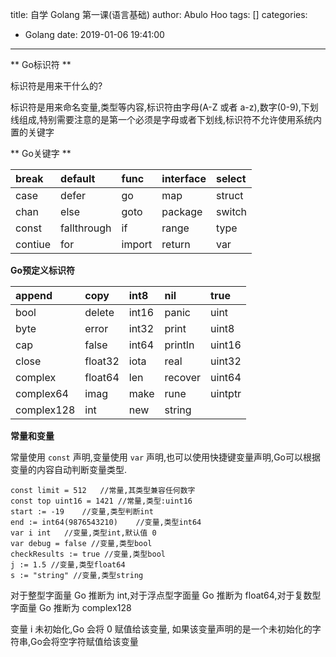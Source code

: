 title: 自学 Golang 第一课(语言基础)
author: Abulo Hoo
tags: []
categories:
  - Golang
date: 2019-01-06 19:41:00
---
** Go标识符 **

标识符是用来干什么的?

标识符是用来命名变量,类型等内容,标识符由字母(A-Z 或者 a-z),数字(0-9),下划线组成,特别需要注意的是第一个必须是字母或者下划线,标识符不允许使用系统内置的关键字

** Go关键字 **

|break|default|func|interface|select|
|:---|:---|:---|:---|:---|
|case|defer|go|map|struct|
|chan|else|goto|package|switch|
|const|fallthrough|if|range|type|
|contiue|for|import|return|var|

**Go预定义标识符**

|append|copy|int8|nil|true|
|:---|:---|:---|:---|:---|
|bool|delete|int16|panic|uint|
|byte|error|int32|print|uint8|
|cap|false|int64|println|uint16|
|close|float32|iota|real|uint32|
|complex|float64|len|recover|uint64|
|complex64|imag|make|rune|uintptr|
|complex128|int|new|string||


**常量和变量**

常量使用 `const` 声明,变量使用 `var` 声明,也可以使用快捷键变量声明,Go可以根据变量的内容自动判断变量类型.


```code
const limit = 512	//常量,其类型兼容任何数字
const top uint16 = 1421	//常量,类型:uint16
start := -19	//变量,类型判断int
end := int64(9876543210)	//变量,类型int64
var i int	//变量,类型int,默认值 0
var debug = false //变量,类型bool
checkResults := true //变量,类型bool
j := 1.5 //变量,类型float64
s := "string" //变量,类型string
```

对于整型字面量 Go 推断为 int,对于浮点型字面量 Go 推断为 float64,对于复数型字面量 Go 推断为 complex128 

变量 i 未初始化,Go 会将 0 赋值给该变量,
如果该变量声明的是一个未初始化的字符串,Go会将空字符赋值给该变量





